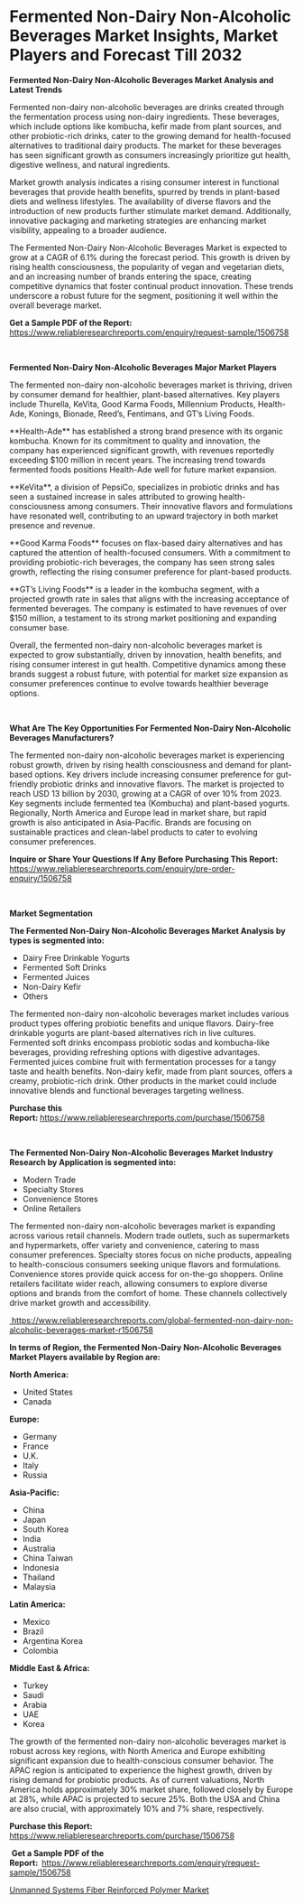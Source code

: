 <p><h1>Fermented Non-Dairy Non-Alcoholic Beverages Market Insights, Market Players and Forecast Till 2032</h1></p><p><strong>Fermented Non-Dairy Non-Alcoholic Beverages Market Analysis and Latest Trends</strong></p>
<p><p>Fermented non-dairy non-alcoholic beverages are drinks created through the fermentation process using non-dairy ingredients. These beverages, which include options like kombucha, kefir made from plant sources, and other probiotic-rich drinks, cater to the growing demand for health-focused alternatives to traditional dairy products. The market for these beverages has seen significant growth as consumers increasingly prioritize gut health, digestive wellness, and natural ingredients.</p><p>Market growth analysis indicates a rising consumer interest in functional beverages that provide health benefits, spurred by trends in plant-based diets and wellness lifestyles. The availability of diverse flavors and the introduction of new products further stimulate market demand. Additionally, innovative packaging and marketing strategies are enhancing market visibility, appealing to a broader audience.</p><p>The Fermented Non-Dairy Non-Alcoholic Beverages Market is expected to grow at a CAGR of 6.1% during the forecast period. This growth is driven by rising health consciousness, the popularity of vegan and vegetarian diets, and an increasing number of brands entering the space, creating competitive dynamics that foster continual product innovation. These trends underscore a robust future for the segment, positioning it well within the overall beverage market.</p></p>
<p><strong>Get a Sample PDF of the Report:&nbsp;</strong> <a href="https://www.reliableresearchreports.com/enquiry/request-sample/1506758?utm_campaign=3364&utm_medium=2&utm_source=Github&utm_content=ia&utm_term=23032025&utm_id=fermented-non-dairy-non-alcoholic-beverages">https://www.reliableresearchreports.com/enquiry/request-sample/1506758</a></p>
<p>&nbsp;</p>
<p><strong>Fermented Non-Dairy Non-Alcoholic Beverages Major Market Players</strong></p>
<p><p>The fermented non-dairy non-alcoholic beverages market is thriving, driven by consumer demand for healthier, plant-based alternatives. Key players include Thurella, KeVita, Good Karma Foods, Millennium Products, Health-Ade, Konings, Bionade, Reed’s, Fentimans, and GT’s Living Foods.</p><p>**Health-Ade** has established a strong brand presence with its organic kombucha. Known for its commitment to quality and innovation, the company has experienced significant growth, with revenues reportedly exceeding $100 million in recent years. The increasing trend towards fermented foods positions Health-Ade well for future market expansion.</p><p>**KeVita**, a division of PepsiCo, specializes in probiotic drinks and has seen a sustained increase in sales attributed to growing health-consciousness among consumers. Their innovative flavors and formulations have resonated well, contributing to an upward trajectory in both market presence and revenue.</p><p>**Good Karma Foods** focuses on flax-based dairy alternatives and has captured the attention of health-focused consumers. With a commitment to providing probiotic-rich beverages, the company has seen strong sales growth, reflecting the rising consumer preference for plant-based products.</p><p>**GT’s Living Foods** is a leader in the kombucha segment, with a projected growth rate in sales that aligns with the increasing acceptance of fermented beverages. The company is estimated to have revenues of over $150 million, a testament to its strong market positioning and expanding consumer base.</p><p>Overall, the fermented non-dairy non-alcoholic beverages market is expected to grow substantially, driven by innovation, health benefits, and rising consumer interest in gut health. Competitive dynamics among these brands suggest a robust future, with potential for market size expansion as consumer preferences continue to evolve towards healthier beverage options.</p></p>
<p>&nbsp;</p>
<p><strong>What Are The Key Opportunities For Fermented Non-Dairy Non-Alcoholic Beverages Manufacturers?</strong></p>
<p><p>The fermented non-dairy non-alcoholic beverages market is experiencing robust growth, driven by rising health consciousness and demand for plant-based options. Key drivers include increasing consumer preference for gut-friendly probiotic drinks and innovative flavors. The market is projected to reach USD 13 billion by 2030, growing at a CAGR of over 10% from 2023. Key segments include fermented tea (Kombucha) and plant-based yogurts. Regionally, North America and Europe lead in market share, but rapid growth is also anticipated in Asia-Pacific. Brands are focusing on sustainable practices and clean-label products to cater to evolving consumer preferences.</p></p>
<p><strong>Inquire or Share Your Questions If Any Before Purchasing This Report:</strong> <a href="https://www.reliableresearchreports.com/enquiry/pre-order-enquiry/1506758?utm_campaign=3364&utm_medium=2&utm_source=Github&utm_content=ia&utm_term=23032025&utm_id=fermented-non-dairy-non-alcoholic-beverages">https://www.reliableresearchreports.com/enquiry/pre-order-enquiry/1506758</a></p>
<p>&nbsp;</p>
<p><strong>Market Segmentation</strong></p>
<p><strong>The Fermented Non-Dairy Non-Alcoholic Beverages Market Analysis by types is segmented into:</strong></p>
<p><ul><li>Dairy Free Drinkable Yogurts</li><li>Fermented Soft Drinks</li><li>Fermented Juices</li><li>Non-Dairy Kefir</li><li>Others</li></ul></p>
<p><p>The fermented non-dairy non-alcoholic beverages market includes various product types offering probiotic benefits and unique flavors. Dairy-free drinkable yogurts are plant-based alternatives rich in live cultures. Fermented soft drinks encompass probiotic sodas and kombucha-like beverages, providing refreshing options with digestive advantages. Fermented juices combine fruit with fermentation processes for a tangy taste and health benefits. Non-dairy kefir, made from plant sources, offers a creamy, probiotic-rich drink. Other products in the market could include innovative blends and functional beverages targeting wellness.</p></p>
<p><strong>Purchase this Report:&nbsp;</strong><a href="https://www.reliableresearchreports.com/purchase/1506758?utm_campaign=3364&utm_medium=2&utm_source=Github&utm_content=ia&utm_term=23032025&utm_id=fermented-non-dairy-non-alcoholic-beverages">https://www.reliableresearchreports.com/purchase/1506758</a></p>
<p>&nbsp;</p>
<p><strong>The Fermented Non-Dairy Non-Alcoholic Beverages Market Industry Research by Application is segmented into:</strong></p>
<p><ul><li>Modern Trade</li><li>Specialty Stores</li><li>Convenience Stores</li><li>Online Retailers</li></ul></p>
<p><p>The fermented non-dairy non-alcoholic beverages market is expanding across various retail channels. Modern trade outlets, such as supermarkets and hypermarkets, offer variety and convenience, catering to mass consumer preferences. Specialty stores focus on niche products, appealing to health-conscious consumers seeking unique flavors and formulations. Convenience stores provide quick access for on-the-go shoppers. Online retailers facilitate wider reach, allowing consumers to explore diverse options and brands from the comfort of home. These channels collectively drive market growth and accessibility.</p></p>
<p><a href="https://www.reliableresearchreports.com/global-fermented-non-dairy-non-alcoholic-beverages-market-r1506758?utm_campaign=3364&utm_medium=2&utm_source=Github&utm_content=ia&utm_term=23032025&utm_id=fermented-non-dairy-non-alcoholic-beverages">&nbsp;https://www.reliableresearchreports.com/global-fermented-non-dairy-non-alcoholic-beverages-market-r1506758</a></p>
<p><strong>In terms of Region, the Fermented Non-Dairy Non-Alcoholic Beverages Market Players available by Region are:</strong></p>
<p>
    <p> <strong> North America: </strong>
        <ul>
            <li>United States</li>
            <li>Canada</li>
        </ul>
        </p> 
    <p> <strong> Europe: </strong>
        <ul>
            <li>Germany</li>
            <li>France</li>
            <li>U.K.</li>
            <li>Italy</li>
            <li>Russia</li>
        </ul>
        </p> 
    <p> <strong> Asia-Pacific: </strong>
        <ul>
            <li>China</li>
            <li>Japan</li>
            <li>South Korea</li>
            <li>India</li>
            <li>Australia</li>
            <li>China Taiwan</li>
            <li>Indonesia</li>
            <li>Thailand</li>
            <li>Malaysia</li>
        </ul>
        </p> 
    <p> <strong> Latin America: </strong>
        <ul>
            <li>Mexico</li>
            <li>Brazil</li>
            <li>Argentina Korea</li>
            <li>Colombia</li>
        </ul>
        </p> 
    <p> <strong> Middle East & Africa: </strong>
        <ul>
            <li>Turkey</li>
            <li>Saudi</li>
            <li>Arabia</li>
            <li>UAE</li>
            <li>Korea</li>
        </ul>
    </p>
    </p>
<p><p>The growth of the fermented non-dairy non-alcoholic beverages market is robust across key regions, with North America and Europe exhibiting significant expansion due to health-conscious consumer behavior. The APAC region is anticipated to experience the highest growth, driven by rising demand for probiotic products. As of current valuations, North America holds approximately 30% market share, followed closely by Europe at 28%, while APAC is projected to secure 25%. Both the USA and China are also crucial, with approximately 10% and 7% share, respectively.</p></p>
<p><strong>Purchase this Report: </strong><a href="https://www.reliableresearchreports.com/purchase/1506758?utm_campaign=3364&utm_medium=2&utm_source=Github&utm_content=ia&utm_term=23032025&utm_id=fermented-non-dairy-non-alcoholic-beverages">https://www.reliableresearchreports.com/purchase/1506758</a></p>
<p>&nbsp;<strong>Get a Sample PDF of the Report:&nbsp;&nbsp;</strong><a href="https://www.reliableresearchreports.com/enquiry/request-sample/1506758?utm_campaign=3364&utm_medium=2&utm_source=Github&utm_content=ia&utm_term=23032025&utm_id=fermented-non-dairy-non-alcoholic-beverages">https://www.reliableresearchreports.com/enquiry/request-sample/1506758</a></p>
<p><strong></strong></p>
<p><p><a href="https://github.com/groszsaoudrd/Market-Research-Report-List-1/blob/main/unmanned-systems-fiber-reinforced-polymer-market.md?utm_campaign=3364&utm_medium=2&utm_source=Github&utm_content=ia&utm_term=23032025&utm_id=fermented-non-dairy-non-alcoholic-beverages">Unmanned Systems Fiber Reinforced Polymer Market</a></p></p>